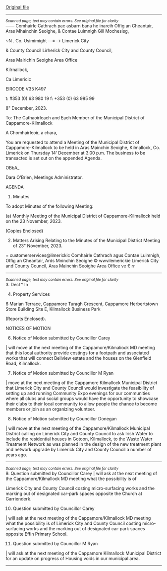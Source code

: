 [Original file](https://www.limerick.ie/sites/default/files/media/documents/2023-12/01-agenda-monthly-meeting-of-the-municipal-district-of-cappamore-kilmallock-14th-december-2023.pdf)

---
*<small>Scanned page, text may contain errors. See original file for clarity</small>*  
—_—_ Comhairle Cathrach pac asbarn bana he inareih
Offig an Cheantair, Aras Mhainchin Seoighe,
& Contae Luimnigh Gill Mochesisg,

~N . Co. Usimimight
—=—> Limerick City

& County Council Lirherick City and County Council,

Aras Mairichin Seoighe Area Office

Kilrnallock,

Ca Limericic

EIRCODE V35 K497

t: #353 (0) 63 980 19
f: +353 (0) 63 985 99

8" December, 2023.

To: The Cathaoirleach and Each Member of the Municipal District of Cappamore-Kilmallock

A Chomhairleoir, a chara,

You are requested to attend a Meeting of the Municipal District of Cappamore-Kilmallock to be
held in Aras Mainchin Seoighe, Kilmallock, Co. Limerick on Thursday 14‘ December at 3.00 p.m.
The business to be transacted is set out on the appended Agenda.

OBbA_

Dara O’Brien,
Meetings Administrator.

AGENDA

1. Minutes

To adopt Minutes of the following Meeting:

(a) Monthly Meeting of the Municipal District of Cappamore-Kilmallock held on the 23
November, 2023.

(Copies Enclosed)

2. Matters Arising
Relating to the Minutes of the Municipal District Meeting of 23" November, 2023.

= customerservices@limerickic
Comhairle Cathrach agus Contae Luimnigh, Otfig an Cheantair, Ards Mninchin Seoighe © wwvilemerickie
Limerick City and County Council, Aras Mainchin Seoighe Area Office ve € rr


---
*<small>Scanned page, text may contain errors. See original file for clarity</small>*  
3. Decl ° In

4. Property Services

6 Marian Terrace, Cappamore
Turagh Crescent, Cappamore
Herbertstown Store Building
Site E, Kilmallock Business Park

(Reports Enclosed).

NOTICES OF MOTION

6. Notice of Motion submitted by Councillor Carey

| will move at the next meeting of the Cappamore/Kilmaliock MD meeting that this local authority
provide costings for a footpath and associated works that will connect Bellview estate and the
houses on the Glenfield Road, Kilmallock.

7. Notice of Motion submitted by Councillor M Ryan

| move at the next meeting of the Cappamore Kilmallock Municipal District that Limerick City and
County Council would investigate the feasibility of setting up and running Community Expo evenings
for our communities where all clubs and social groups would have the opportunity to showcase their
clubs to their local community to allow people the chance to become members or join as an
organizing volunteer.

8. Notice of Motion submitted by Councillor Donegan

| will move at the next meeting of the Cappamore/Kilmallock Municipal District calling on Limerick
City and County Council to ask Irish Water to include the residential houses in Gotoon, Kilmallock, to
the Waste Water Treatment Network as was planned in the design of the new treatment plant and
network upgrade by Limerick City and County Council a number of years ago.


---
*<small>Scanned page, text may contain errors. See original file for clarity</small>*  
9. Question submitted by Councillor Carey
| will ask at the next meeting of the Cappamore/Kilmallock MD meeting what the possibility is of

Limerick City and County Council costing micro-surfacing works and the marking out of designated
car-park spaces opposite the Church at Garrienderk.

10. Question submitted by Councillor Carey

| will ask at the next meeting of the Cappamore/Kilmallock MD meeting what the possibility is of
Limerick City and County Council costing micro-surfacing works and the marking out of designated
car-park spaces opposite Effin Primary School.

11. Question submitted by Councillor M Ryan

| will ask at the next meeting of the Cappamore Kilmallock Municipal District for an update on
progress of Housing voids in our municipal area.


---
